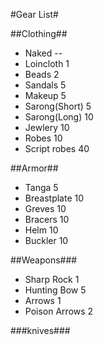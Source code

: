 #Gear List#

##Clothing##
 * Naked --
 * Loincloth 1
 * Beads 2
 * Sandals 5
 * Makeup 5
 * Sarong(Short) 5
 * Sarong(Long) 10
 * Jewlery 10
 * Robes 10
 * Script robes 40

##Armor##
 * Tanga 5
 * Breastplate 10
 * Greves 10
 * Bracers 10
 * Helm 10
 * Buckler 10

##Weapons###
 * Sharp Rock 1
 * Hunting Bow 5
 * Arrows 1
 * Poison Arrows 2

###knives###
